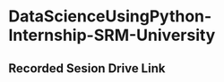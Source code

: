 # DataScienceUsingPython-Internship-SRM-University

## Recorded Sesion Drive Link
<a href = 'https://drive.google.com/drive/folders/19q64VH8fFW21CahJH2oj8JBg8guYt5kI?usp=sharing'>
